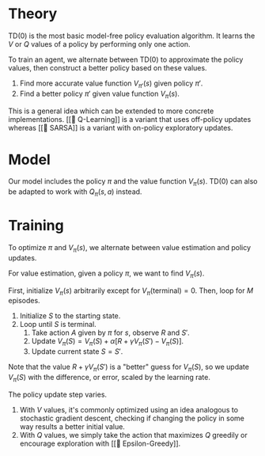 # Theory
TD(0) is the most basic model-free policy evaluation algorithm. It learns the $V$ or $Q$ values of a policy by performing only one action.

To train an agent, we alternate between TD(0) to approximate the policy values, then construct a better policy based on these values.
1. Find more accurate value function $V_{\pi'}(s)$ given policy $\pi'$.
2. Find a better policy $\pi'$ given value function $V_{\pi}(s)$.

This is a general idea which can be extended to more concrete implementations. [[🔭 Q-Learning]] is a variant that uses off-policy updates whereas [[🧭 SARSA]] is a variant with on-policy exploratory updates.

# Model
Our model includes the policy $\pi$ and the value function $V_{\pi}(s)$. TD(0) can also be adapted to work with $Q_\pi(s, a)$ instead.

# Training
To optimize $\pi$ and $V_{\pi}(s)$, we alternate between value estimation and policy updates.

For value estimation, given a policy $\pi$, we want to find $V_{\pi}(s)$.

First, initialize $V_{\pi}(s)$ arbitrarily except for $V_{\pi}(\text{terminal}) = 0$. Then, loop for $M$ episodes.
1. Initialize $S$ to the starting state.
2. Loop until $S$ is terminal.
	1. Take action $A$ given by $\pi$ for $s$, observe $R$ and $S'$.
	2. Update $V_{\pi}(S) = V_{\pi}(S) + \alpha[R + \gamma V_{\pi}(S') - V_{\pi}(S)]$.
	3. Update current state $S = S'$.

Note that the value $R + \gamma V_{\pi}(S')$ is a "better" guess for $V_{\pi}(S)$, so we update $V_{\pi}(S)$ with the difference, or error, scaled by the learning rate.

The policy update step varies.
1. With $V$ values, it's commonly optimized using an idea analogous to stochastic gradient descent, checking if changing the policy in some way results a better initial value.
2. With $Q$ values, we simply take the action that maximizes $Q$ greedily or encourage exploration with [[🎲 Epsilon-Greedy]].